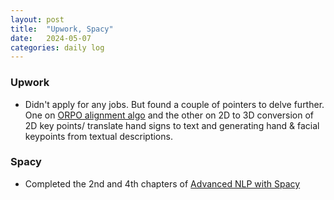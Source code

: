 ```yaml
---
layout: post
title:  "Upwork, Spacy"
date:   2024-05-07
categories: daily log
---
```


### Upwork

- Didn't apply for any jobs. But found a couple of pointers to delve further. One on [ORPO alignment algo](https://huggingface.co/blog/mlabonne/orpo-llama-3) and the other on 2D to 3D conversion of 2D key points/ translate hand signs to text and generating hand & facial keypoints from textual descriptions. 
    

### Spacy
- Completed the 2nd and 4th chapters of [Advanced NLP with Spacy](https://course.spacy.io/en/chapter1)
 
 

